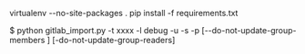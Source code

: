 

virtualenv --no-site-packages .
pip install -f requirements.txt

$ python gitlab_import.py -t xxxx -l debug -u -s -p [--do-not-update-group-members ] [-do-not-update-group-readers]
